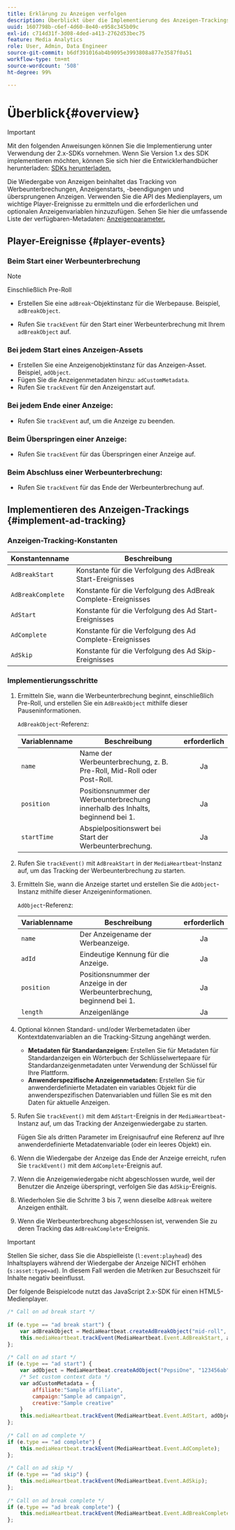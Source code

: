 ```yaml
---
title: Erklärung zu Anzeigen verfolgen
description: Überblickt über die Implementierung des Anzeigen-Trackings mit dem Media SDK.
uuid: 1607798b-c6ef-4d60-8e40-e958c345b09c
exl-id: c714d31f-3d08-4ded-a413-2762d53bec75
feature: Media Analytics
role: User, Admin, Data Engineer
source-git-commit: b6df391016ab4b9095e3993808a877e3587f0a51
workflow-type: tm+mt
source-wordcount: '508'
ht-degree: 99%

---
```


# Überblick{#overview}

>[!IMPORTANT]
>
>Mit den folgenden Anweisungen können Sie die Implementierung unter Verwendung der 2.x-SDKs vornehmen. Wenn Sie Version 1.x des SDK implementieren möchten, können Sie sich hier die Entwicklerhandbücher herunterladen: [SDKs herunterladen.](/help/sdk-implement/download-sdks.md)

Die Wiedergabe von Anzeigen beinhaltet das Tracking von Werbeunterbrechungen, Anzeigenstarts, -beendigungen und übersprungenen Anzeigen. Verwenden Sie die API des Medienplayers, um wichtige Player-Ereignisse zu ermitteln und die erforderlichen und optionalen Anzeigenvariablen hinzuzufügen. Sehen Sie hier die umfassende Liste der verfügbaren-Metadaten: [Anzeigenparameter.](/help/metrics-and-metadata/ad-parameters.md)

## Player-Ereignisse {#player-events}


### Beim Start einer Werbeunterbrechung

>[!NOTE]
>Einschließlich Pre-Roll

* Erstellen Sie eine `adBreak`-Objektinstanz für die Werbepause. Beispiel, `adBreakObject`.

* Rufen Sie `trackEvent` für den Start einer Werbeunterbrechung mit Ihrem `adBreakObject` auf.

### Bei jedem Start eines Anzeigen-Assets

* Erstellen Sie eine Anzeigenobjektinstanz für das Anzeigen-Asset. Beispiel, `adObject`.
* Fügen Sie die Anzeigenmetadaten hinzu: `adCustomMetadata`.
* Rufen Sie `trackEvent` für den Anzeigenstart auf.

### Bei jedem Ende einer Anzeige:

* Rufen Sie `trackEvent` auf, um die Anzeige zu beenden.

### Beim Überspringen einer Anzeige:

* Rufen Sie `trackEvent` für das Überspringen einer Anzeige auf.

### Beim Abschluss einer Werbeunterbrechung:

* Rufen Sie `trackEvent` für das Ende der Werbeunterbrechung auf.

## Implementieren des Anzeigen-Trackings {#implement-ad-tracking}

### Anzeigen-Tracking-Konstanten

| Konstantenname | Beschreibung   |
|---|---|
| `AdBreakStart` | Konstante für die Verfolgung des AdBreak Start-Ereignisses |
| `AdBreakComplete` | Konstante für die Verfolgung des AdBreak Complete-Ereignisses |
| `AdStart` | Konstante für die Verfolgung des Ad Start-Ereignisses |
| `AdComplete` | Konstante für die Verfolgung des Ad Complete-Ereignisses |
| `AdSkip` | Konstante für die Verfolgung des Ad Skip-Ereignisses |

### Implementierungsschritte

1. Ermitteln Sie, wann die Werbeunterbrechung beginnt, einschließlich Pre-Roll, und erstellen Sie ein `AdBreakObject` mithilfe dieser Pauseninformationen.

   `AdBreakObject`-Referenz:

   | Variablenname | Beschreibung | erforderlich |
   | --- | --- | :---: |
   | `name` | Name der Werbeunterbrechung, z. B. Pre-Roll, Mid-Roll oder Post-Roll. | Ja |
   | `position` | Positionsnummer der Werbeunterbrechung innerhalb des Inhalts, beginnend bei 1. | Ja |
   | `startTime` | Abspielpositionswert bei Start der Werbeunterbrechung. | Ja |

1. Rufen Sie `trackEvent()` mit `AdBreakStart` in der `MediaHeartbeat`-Instanz auf, um das Tracking der Werbeunterbrechung zu starten.

1. Ermitteln Sie, wann die Anzeige startet und erstellen Sie die `AdObject`-Instanz mithilfe dieser Anzeigeninformationen.

   `AdObject`-Referenz:

   | Variablenname | Beschreibung | erforderlich |
   | --- | --- | :---: |
   | `name` | Der Anzeigename der Werbeanzeige. | Ja |
   | `adId` | Eindeutige Kennung für die Anzeige. | Ja |
   | `position` | Positionsnummer der Anzeige in der Werbeunterbrechung, beginnend bei 1. | Ja |
   | `length` | Anzeigenlänge | Ja |

1. Optional können Standard- und/oder Werbemetadaten über Kontextdatenvariablen an die Tracking-Sitzung angehängt werden.

   * **Metadaten für Standardanzeigen:** Erstellen Sie für Metadaten für Standardanzeigen ein Wörterbuch der Schlüsselwertepaare für Standardanzeigenmetadaten unter Verwendung der Schlüssel für Ihre Plattform.
   * **Anwenderspezifische Anzeigenmetadaten:** Erstellen Sie für anwenderdefinierte Metadaten ein variables Objekt für die anwenderspezifischen Datenvariablen und füllen Sie es mit den Daten für aktuelle Anzeigen.

1. Rufen Sie `trackEvent()` mit dem `AdStart`-Ereignis in der `MediaHeartbeat`-Instanz auf, um das Tracking der Anzeigenwiedergabe zu starten.

   Fügen Sie als dritten Parameter im Ereignisaufruf eine Referenz auf Ihre anwenderdefinierte Metadatenvariable (oder ein leeres Objekt) ein.

1. Wenn die Wiedergabe der Anzeige das Ende der Anzeige erreicht, rufen Sie `trackEvent()` mit dem `AdComplete`-Ereignis auf.

1. Wenn die Anzeigenwiedergabe nicht abgeschlossen wurde, weil der Benutzer die Anzeige überspringt, verfolgen Sie das `AdSkip`-Ereignis.
1. Wiederholen Sie die Schritte 3 bis 7, wenn dieselbe `AdBreak` weitere Anzeigen enthält.
1. Wenn die Werbeunterbrechung abgeschlossen ist, verwenden Sie zu deren Tracking das `AdBreakComplete`-Ereignis.

>[!IMPORTANT]
>
>Stellen Sie sicher, dass Sie die Abspielleiste (`l:event:playhead`) des Inhaltsplayers während der Wiedergabe der Anzeige NICHT erhöhen (`s:asset:type=ad`). In diesem Fall werden die Metriken zur Besuchszeit für Inhalte negativ beeinflusst.

Der folgende Beispielcode nutzt das JavaScript 2.x-SDK für einen HTML5-Medienplayer.

```js
/* Call on ad break start */ 
 
if (e.type == "ad break start") { 
    var adBreakObject = MediaHeartbeat.createAdBreakObject("mid-roll", 2, 500); 
    this.mediaHeartbeat.trackEvent(MediaHeartbeat.Event.AdBreakStart, adBreakObject); 
}; 
 
/* Call on ad start */ 
if (e.type == "ad start") { 
    var adObject = MediaHeartbeat.createAdObject("PepsiOne", "123456ab", 1, 30); 
    /* Set custom context data */ 
    var adCustomMetadata = { 
        affiliate:"Sample affiliate", 
        campaign:"Sample ad campaign", 
        creative:"Sample creative" 
    } 
    this.mediaHeartbeat.trackEvent(MediaHeartbeat.Event.AdStart, adObject, adCustomMetadata); 
}; 
 
/* Call on ad complete */ 
if (e.type == "ad complete") { 
    this.mediaHeartbeat.trackEvent(MediaHeartbeat.Event.AdComplete); 
}; 
 
/* Call on ad skip */ 
if (e.type == "ad skip") { 
    this.mediaHeartbeat.trackEvent(MediaHeartbeat.Event.AdSkip); 
}; 
     
/* Call on ad break complete */ 
if (e.type == "ad break complete") { 
    this.mediaHeartbeat.trackEvent(MediaHeartbeat.Event.AdBreakComplete); 
}; 
```
